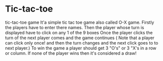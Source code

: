 # Tic-tac-toe
tic-tac-toe game
It'a simple tic tac toe game also called O-X game.
Firstly the players have to enter there names.
Then the player whose turn is displayed have to click on any 1 of the 9 boxes
Once the player clicks the turn of the next player comes and the game continues ( Note that a player can click only once! and then the turn changes and the next click goes to to next player.)
To win the game a player should get 3 "O's" or 3 "X's in a row or column.
If none of the player wins then it's considered a draw!
